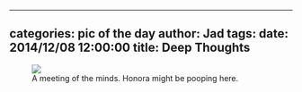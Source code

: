 
---
categories: pic of the day
author: Jad
tags: 
date: 2014/12/08 12:00:00
title: Deep Thoughts
---

<figure>
<img src="/img/2014/12/08/img_20141208_102613055_medium.jpg" />
<figcaption>A meeting of the minds.  Honora might be pooping here.</figcaption>
</figure>
